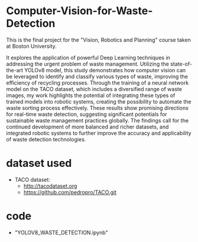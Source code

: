 # Computer-Vision-for-Waste-Detection
This is the final project for the "Vision, Robotics and Planning" course taken at Boston University.  

It explores the application of powerful Deep Learning techniques in addressing the urgent problem of waste management. Utilizing the state-of-the-art YOLOv8 model, this study demonstrates how computer vision can be leveraged to identify and classify various types of waste, improving the efficiency of recycling processes. Through the training of a neural network model on the TACO dataset, which includes a diversified range of waste images, my work highlights the potential of integrating these types of trained models into robotic systems, creating the possibility to automate the waste sorting process effectively. These results show promising directions for real-time waste detection, suggesting significant potentials for sustainable waste management practices globally. The findings call for the continued development of more balanced and richer datasets, and integrated robotic systems to further improve the accuracy and applicability of waste detection technologies.

# dataset used
- TACO dataset:
   - http://tacodataset.org
   - https://github.com/pedropro/TACO.git
# code
- "YOLOV8_WASTE_DETECTION.ipynb"
